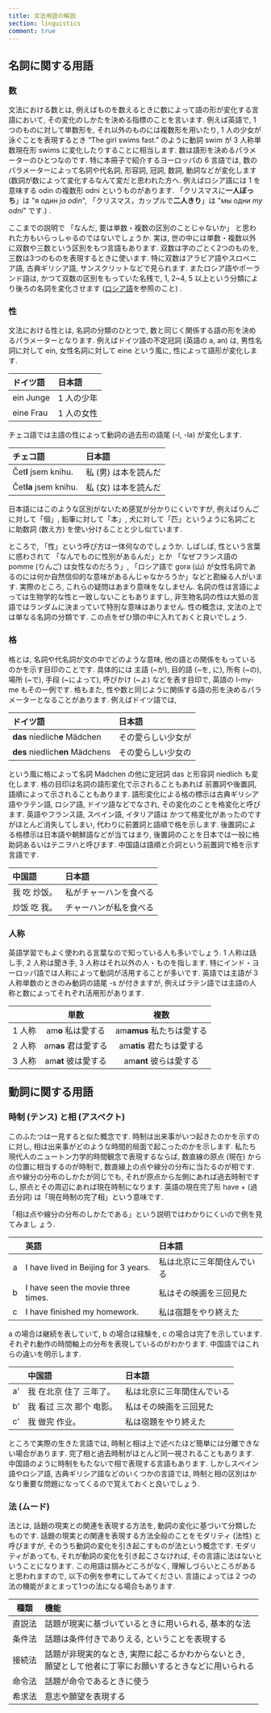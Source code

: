 ```yaml
---
title: 文法用語の解説
section: linguistics
comment: true
---
```


## 名詞に関する用語

### 数

文法における数とは,
例えばものを数えるときに数によって語の形が変化する言語において,
その変化のしかたを決める指標のことを言います.
例えば英語で,
1 つのものに対して単数形を,
それ以外のものには複数形を用いたり,
1 人の少女が泳ぐことを表現するとき
“The girl swims fast.” のように動詞 swim が
3 人称単数現在形 swims に変化したりすることに相当します.
数は語形を決めるパラメーターのひとつなのです.
特に本冊子で紹介するヨーロッパの 6 言語では,
数のパラメーターによって名詞や代名詞,
形容詞,
冠詞,
数詞,
動詞などが変化します (数詞が数によって変化するなんて変だと思われた方へ.
例えばロシア語には 1 を意味する odin の複数形 odni というものがあります.
「クリスマスに**一人ぼっち**」は "я один *ja odin*",
「クリスマス，カップルで**二人きり**」は "мы одни *my odni*" です.) .

ここまでの説明で
「なんだ, 要は単数・複数の区別のことじゃないか」
と思われた方もいらっしゃるのではないでしょうか.
実は,
世の中には単数・複数以外に双数や三数という区別をもつ言語もあります.
双数は字のごとく2つのものを,
三数は3つのものを表現するときに使います.
特に双数はアラビア語やスロベニア語,
古典ギリシア語,
サンスクリットなどで見られます.
またロシア語やポーランド語は,
かつて双数の区別をもっていた名残で,
1, 2~4, 5 以上という分類により後ろの名詞を変化させます
([ロシア語](/docs/rus/index.md)を参照のこと) .

### 性

文法における性とは,
名詞の分類のひとつで,
数と同じく関係する語の形を決めるパラメーターとなります.
例えばドイツ語の不定冠詞 (英語の a, an) は,
男性名詞に対して ein,
女性名詞に対して eine という風に,
性によって語形が変化します.

| ドイツ語 | 日本語 |
| :-- | :-- |
| ein Junge | 1 人の少年 |
| eine Frau | 1 人の女性 |

チェコ語では主語の性によって動詞の過去形の語尾 (-l, -la) が変化します.

| チェコ語 | 日本語 |
| :-- | :-- |
| Čet**l** jsem knihu. | 私 (男) は本を読んだ |
| Čet**la** jsem knihu. | 私 (女) は本を読んだ |

日本語にはこのような区別がないため感覚が分かりにくいですが,
例えばりんごに対して「個」,
鉛筆に対して「本」,
犬に対して「匹」というように名詞ごとに助数詞 (数え方)
を使い分けることと少し似ています.

ところで, 「性」という呼び方は一体何なのでしょうか.
しばしば,
性という言葉に惑わされて
「なんでものに性別があるんだ」とか
「なぜフランス語の pomme (りんご) は女性なのだろう」,
「ロシア語で gora (山) が女性名詞であるのには何か自然信仰的な意味があるんじゃなかろうか」などと勘繰る人がいます.
実際のところ, これらの疑問はあまり意味をなしません.
名詞の性は言語によっては生物学的な性と一致しないこともありますし,
非生物名詞の性は大抵の言語ではランダムに決まっていて特別な意味はありません.
性の概念は, 文法の上では単なる名詞の分類です.
この点をぜひ頭の中に入れておくと良いでしょう.

### 格

格とは, 名詞や代名詞が文の中でどのような意味,
他の語との関係をもっているのかを示す目印のことです.
具体的には
主語 (~が),
目的語 (~を, に),
所有 (~の),
場所 (~で),
手段 (~によって),
呼びかけ (~よ)
などを表す目印で,
英語の I-my-me もその一例です.
格もまた,
性や数と同じように関係する語の形を決めるパラメーターとなることがあります.
例えばドイツ語では,

| ドイツ語 | 日本語 |
| :-- | :-- |
| **das** niedlich**e** Mädchen | その愛らしい少女が |
| **des** niedlich**en** Mädchens | その愛らしい少女の |

という風に格によって名詞 Mädchen の他に定冠詞 das と形容詞 niedlich も変化します.
格の目印は名詞の語形変化で示されることもあれば
前置詞や後置詞, 語順によって示されることもあります.
語形変化による格の標示は古典ギリシア語やラテン語, ロシア語, ドイツ語などでなされ,
その変化のことを格変化と呼びます.
英語やフランス語, スペイン語, イタリア語は
かつて格変化があったのですがほとんど消失してしまい,
代わりに前置詞と語順で格を示します.
後置詞による格標示は日本語や朝鮮語などが当てはまり,
後置詞のことを日本では一般に格助詞あるいはテニヲハと呼びます.
中国語は語順と介詞という前置詞で格を示す言語です.

| 中国語 | 日本語 |
| :-- | :-- |
| 我 吃 炒饭。| 私がチャーハンを食べる |
| 炒饭 吃 我。| チャーハンが私を食べる |

### 人称

英語学習でもよく使われる言葉なので知っている人も多いでしょう.
1 人称は話し手, 2 人称は聞き手, 3 人称はそれ以外の人・ものを指します.
特にインド・ヨーロッパ語では人称によって動詞が活用することが多いです.
英語では主語が 3 人称単数のときのみ動詞の語尾 -s が付きますが,
例えばラテン語では主語の人称と数によってそれぞれ活用形があります.

| | 単数 | 複数 |
| :-: | :-: | :-: |
| 1 人称 | am**o** 私は愛する | am**amus** 私たちは愛する |
| 2 人称 | am**as** 君は愛する | am**atis** 君たちは愛する |
| 3 人称 | am**at** 彼は愛する | am**ant** 彼らは愛する |

## 動詞に関する用語

### 時制 (テンス) と相 (アスペクト)

このふたつは一見すると似た概念です.
時制は出来事がいつ起きたのかを示すのに対し,
相は出来事がどのような時間的局面で起こったのかを示します.
私たち現代人のニュートン力学的時間観念で表現するならば,
数直線の原点 (現在) からの位置に相当するのが時制で,
数直線上の点や線分の分布に当たるのが相です.
点や線分の分布のしかたが同じでも,
それが原点から左側にあれば過去時制ですし,
原点とその周辺にあれば現在時制になります.
英語の現在完了形 have + (過去分詞) は「現在時制の完了相」という意味です.

「相は点や線分の分布のしかたである」という説明ではわかりにくいので例を見てみまし
ょう.

| | 英語 | 日本語 |
| :-: | :-- | :-- |
| a | I have lived in Beijing for 3 years. | 私は北京に三年間住んでいる |
| b | I have seen the movie three times. | 私はその映画を三回見た |
| c | I have finished my homework. | 私は宿題をやり終えた |

a の場合は継続を表していて,
b の場合は経験を,
c の場合は完了を示しています.
それぞれ動作の時間軸上の分布を表現しているのがわかります.
中国語ではこれらの違いを明示します.

| | 中国語 | 日本語 |
| :-: | :-- | :-- |
| a' | 我 在北京 住了 三年了。 | 私は北京に三年間住んでいる |
| b' | 我 看过 三次 那个 电影。 | 私はその映画を三回見た |
| c' | 我 做完 作业。 | 私は宿題をやり終えた |

ところで実際の生きた言語では,
時制と相は上で述べたほど簡単には分離できない場合があります.
完了相と過去時制がほとんど同一視されることもあります.
中国語のように時制をもたないで相で表現する言語もあります.
しかしスペイン語やロシア語, 古典ギリシア語などのいくつかの言語では,
時制と相の区別はかなり重要な問題になってくるので覚えておくと良いでしょう.

### 法 (ムード)

法とは, 話題の現実との関連を表現する方法を,
動詞の変化に基づいて分類したものです.
話題の現実との関連を表現する方法全般のことをモダリティ (法性) と呼びますが,
そのうち動詞の変化を引き起こすものが法という概念です.
モダリティがあっても,
それが動詞の変化を引き起こさなければ,
その言語に法はないということになります.
この用語は掴みどころがなく, 理解しづらいところがあると思われますので,
以下の例を参考にしてみてください.
言語によっては 2 つの法の機能がまとまって1つの法になる場合もあります.

<!-- markdownlint-disable MD033 -->

| 種類 | 機能 |
| :-: | :-- |
| 直説法 | 話題が現実に基づいているときに用いられる, 基本的な法 |
| 条件法 | 話題は条件付きでありえる, ということを表現する |
| 接続法 | 話題が非現実的なとき, 実際に起こるかわからないとき, <br> 願望として他者に丁寧にお願いするときなどに用いられる |
| 命令法 | 話題が命令であるときに使う |
| 希求法 | 意志や願望を表現する |

<!-- markdownlint-enable MD033 -->
